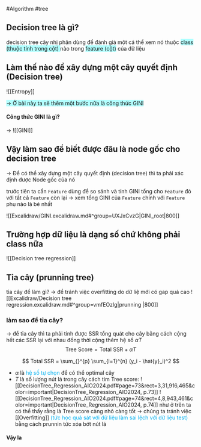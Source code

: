 #Algorithm #tree 

## Decision tree là gì?
decision tree cây nhị phân dùng để đánh giá một cá thể xem nó thuộc <span style="background:#b1ffff">class (thuộc tính trong cột) </span>nào trong <span style="background:#b1ffff">feature (cột)</span> của đữ liệu

## Làm thế nào để xây dựng một cây quyết định (Decision tree)

![[Entropy]]

<span style="background:#b1ffff">-> Ở bài này ta sẽ thêm một bước nữa là công thức GINI</span>

#### Công thức GINI là gì?

-> ![[GINI]]
## Vậy làm sao để biết được đâu là node gốc cho decision tree
-> Để có thể xây dựng một cây quyết định (decision tree) thì ta phải xác định được Node gốc của nó 

trước tiên ta cần `Feature` dùng để so sánh và tính GINI tổng cho `Feature` đó với tất cả `Feature` còn lại
-> xem tổng GINI của `Feature` chính với `Feature` phụ nào là bé nhất

![[Excalidraw/GINI.excalidraw.md#^group=UXJxCvzG|GINI_root|800]]

## Trường hợp dữ liệu là dạng số chứ không phải class nữa

![[Decision tree regression]]

## Tỉa cây (prunning tree)
tỉa cây để làm gì?
-> để tránh việc overfitting do dữ liệ mới có gap quá cao 
![[Excalidraw/Decision tree regression.excalidraw.md#^group=vmfEOzlg|prunning |800]]
### làm sao để tỉa cây?
-> để tỉa cây thì ta phải tính được SSR tổng quát cho cây 
bằng cách cộng hết các SSR lại với nhau đồng thời cộng thêm hệ số $\alpha T$ 
$$\text{Tree Score} = \text{Total SSR} + \alpha T$$

$$
Total SSR = \sum_{}^{p} \sum_{i=1}^{n} (y_i - \hat{y}_i)^2
$$
- $\alpha$ là <font color="#00b0f0">hệ số tự chọn</font> để có thể optimal cây
- $T$ là số lượng nút lá trong cây
cách tìm Tree score:
![[DecisionTree_Regression_AIO2024.pdf#page=73&rect=3,31,916,465&color=important|DecisionTree_Regression_AIO2024, p.73]]
![[DecisionTree_Regression_AIO2024.pdf#page=74&rect=4,8,943,461&color=important|DecisionTree_Regression_AIO2024, p.74]]
như ở trên ta có thể thấy rằng là Tree score càng nhỏ càng tốt -> chúng ta tránh việc [[Overfitting]] <font color="#00b0f0">(tức học quá sát với dữ liệu làm sai lệch với dữ liệu test)</font> bằng cách prunnin tức xóa bớt nút lá 

#### Vậy la